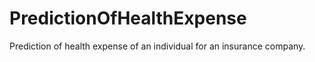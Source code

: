 # PredictionOfHealthExpense
Prediction of health expense of an individual for an insurance company. 
